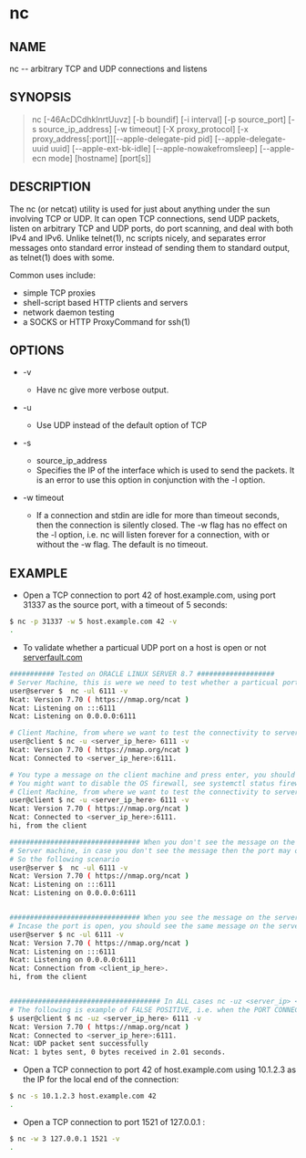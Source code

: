 # nc

## NAME

nc -- arbitrary TCP and UDP connections and listens

## SYNOPSIS

> nc [-46AcDCdhklnrtUuvz] [-b boundif] [-i interval] [-p source_port] [-s source_ip_address] [-w timeout] [-X proxy_protocol] [-x proxy_address[:port]][--apple-delegate-pid pid] [--apple-delegate-uuid uuid] [--apple-ext-bk-idle] [--apple-nowakefromsleep] [--apple-ecn mode] [hostname] [port[s]]

## DESCRIPTION

The nc (or netcat) utility is used for just about anything under the sun involving TCP or UDP.  It can open TCP connections, send UDP packets, listen on arbitrary TCP and UDP ports, do port scanning, and deal with both IPv4 and IPv6.  Unlike telnet(1), nc scripts nicely, and separates error messages onto standard error instead of sending them to standard output, as telnet(1) does with some.

Common uses include:

* simple TCP proxies
* shell-script based HTTP clients and servers
* network daemon testing
* a SOCKS or HTTP ProxyCommand for ssh(1)

## OPTIONS

* -v
  * Have nc give more verbose output.

* -u
  * Use UDP instead of the default option of TCP

* -s
  * source_ip_address
  * Specifies the IP of the interface which is used to send the packets.  It is an error to use this option in conjunction with the -l option.

* -w timeout
  * If a connection and stdin are idle for more than timeout seconds, then the connection is silently closed.  The -w flag has no effect on the -l option, i.e. nc will listen forever for a connection, with or without the -w flag.  The default is no timeout.

## EXAMPLE

* Open a TCP connection to port 42 of host.example.com, using port 31337 as the source port, with a
timeout of 5 seconds:

```bash
$ nc -p 31337 -w 5 host.example.com 42 -v
.
```

* To validate whether a particual UDP port on a host is open or not [serverfault.com](https://serverfault.com/questions/416205/testing-udp-port-connectivity)

```bash
########### Tested on ORACLE LINUX SERVER 8.7 ###################
# Server Machine, this is were we need to test whether a particual port is open or not, let's say 6111
user@server $  nc -ul 6111 -v
Ncat: Version 7.70 ( https://nmap.org/ncat )
Ncat: Listening on :::6111
Ncat: Listening on 0.0.0.0:6111

# Client Machine, from where we want to test the connectivity to server machine via UDP protocol
user@client $ nc -u <server_ip_here> 6111 -v
Ncat: Version 7.70 ( https://nmap.org/ncat )
Ncat: Connected to <server_ip_here>:6111.

# You type a message on the client machine and press enter, you should see the message on the server side
# You might want to disable the OS firewall, see systemctl status firewalld, also you might want to ensure the the UDP protocol is allowed by any security groups or network security groups coming in between
# Client Machine, from where we want to test the connectivity to server machine via UDP protocol
user@client $ nc -u <server_ip_here> 6111 -v
Ncat: Version 7.70 ( https://nmap.org/ncat )
Ncat: Connected to <server_ip_here>:6111.
hi, from the client

################################ When you don't see the message on the server side ######################################################
# Server machine, in case you don't see the message then the port may or maynot be open, we cannot be sure until we rule out security groups / network security groups are checked
# So the following scenario
user@server $  nc -ul 6111 -v
Ncat: Version 7.70 ( https://nmap.org/ncat )
Ncat: Listening on :::6111
Ncat: Listening on 0.0.0.0:6111


################################ When you see the message on the server side ######################################################
# Incase the port is open, you should see the same message on the server side, also a msg saying that there was a connection from <client_ip>
user@server $ nc -ul 6111 -v
Ncat: Version 7.70 ( https://nmap.org/ncat )
Ncat: Listening on :::6111
Ncat: Listening on 0.0.0.0:6111
Ncat: Connection from <client_ip_here>.
hi, from the client


##################################### In ALL cases nc -uz <server_ip> <port> seems to give a FASLE positive, i.e. true even when the port is not open ######
# The following is example of FALSE POSITIVE, i.e. when the PORT CONNECTIVITY ISN"T ACTUALLY ALLOWED
$ user@client $ nc -uz <server_ip_here> 6111 -v
Ncat: Version 7.70 ( https://nmap.org/ncat )
Ncat: Connected to <server_ip_here>:6111.
Ncat: UDP packet sent successfully
Ncat: 1 bytes sent, 0 bytes received in 2.01 seconds.
```

* Open a TCP connection to port 42 of host.example.com using 10.1.2.3 as the IP for the local end of the connection:

```bash
$ nc -s 10.1.2.3 host.example.com 42 
.
```

* Open a TCP connection to port 1521 of 127.0.0.1 :

```bash
$ nc -w 3 127.0.0.1 1521 -v
.
```

